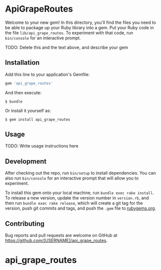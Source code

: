# ApiGrapeRoutes

Welcome to your new gem! In this directory, you'll find the files you need to be able to package up your Ruby library into a gem. Put your Ruby code in the file `lib/api_grape_routes`. To experiment with that code, run `bin/console` for an interactive prompt.

TODO: Delete this and the text above, and describe your gem

## Installation

Add this line to your application's Gemfile:

```ruby
gem 'api_grape_routes'
```

And then execute:

    $ bundle

Or install it yourself as:

    $ gem install api_grape_routes

## Usage

TODO: Write usage instructions here

## Development

After checking out the repo, run `bin/setup` to install dependencies. You can also run `bin/console` for an interactive prompt that will allow you to experiment.

To install this gem onto your local machine, run `bundle exec rake install`. To release a new version, update the version number in `version.rb`, and then run `bundle exec rake release`, which will create a git tag for the version, push git commits and tags, and push the `.gem` file to [rubygems.org](https://rubygems.org).

## Contributing

Bug reports and pull requests are welcome on GitHub at https://github.com/[USERNAME]/api_grape_routes.

# api_grape_routes
